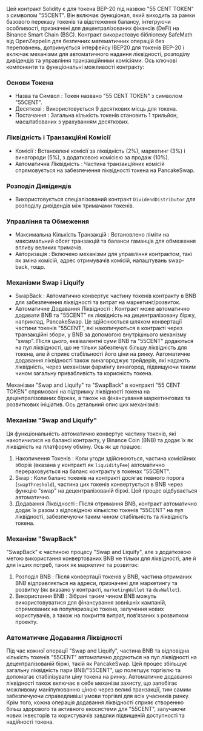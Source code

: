 Цей контракт Solidity є для токена BEP-20 під назвою "55 CENT TOKEN" з символом "55CENT". Він включає функціонал, який виходить за рамки базового переказу токенів та відстеження балансу, інтегруючи особливості, призначені для децентралізованих фінансів (DeFi) на Binance Smart Chain (BSC). 
Контракт використовує бібліотеку SafeMath від OpenZeppelin для безпечних математичних операцій без переповнень, дотримується інтерфейсу IBEP20 для токенів BEP-20 і включає механізми для автоматичного надання ліквідності, розподілу дивідендів та управління транзакційними комісіями. Ось ключові компоненти та функціональні можливості контракту:

### Основи Токена

-   Назва та Символ : Токен названо "55 CENT TOKEN" з символом "55CENT".
-   Десяткові : Використовується 9 десяткових місць для токена.
-   Постачання : Загальна кількість токенів становить 1 трильйон, масштабованих з урахуванням десяткових.

### Ліквідність і Транзакційні Комісії

-   Комісії : Встановлені комісії за ліквідність (2%), маркетинг (3%) і винагороди (5%), з додатковою комісією за продаж (10%).
-   Автоматична Ліквідність : Частина транзакційних комісій спрямовується на забезпечення ліквідності токена на PancakeSwap.

### Розподіл Дивідендів

-   Використовується спеціалізований контракт `DividendDistributor` для розподілу дивідендів між тримачами токенів.

### Управління та Обмеження

-   Максимальна Кількість Транзакцій : Встановлено ліміти на максимальний обсяг транзакцій та баланси гаманців для обмеження впливу великих тримачів.
-   Авторизація : Включено механізми для управління контрактом, такі як зміна комісій, адрес отримувачів комісій, налаштувань swap-back, тощо.

### Механізми Swap і Liquify

-   SwapBack : Автоматично конвертує частину токенів контракту в BNB для забезпечення ліквідності та витрат на маркетинг/розвиток.
-   Автоматичне Додавання Ліквідності : Контракт може автоматично додавати BNB та "55CENT" як ліквідність на децентралізовану біржу, наприклад, PancakeSwap. Це здійснюється шляхом конвертації частини токенів "55CENT", які накопичуються в контракті через транзакційні збори, у BNB за допомогою внутрішнього механізму "swap". Після цього, еквівалентні суми BNB та "55CENT" додаються на пул ліквідності, що не тільки забезпечує більшу ліквідність для токена, але й сприяє стабільності його ціни на ринку. Автоматичне додавання ліквідності також винагороджує трейдерів, які надають ліквідність, через механізми фармінгу винагород, підвищуючи таким чином загальну привабливість та корисність токена.

Механізми "Swap and Liquify" та "SwapBack" в контракті "55 CENT TOKEN" спрямовані на підтримку ліквідності токена на децентралізованих біржах, а також на фінансування маркетингових та розвиткових ініціатив. Ось детальний опис цих механізмів:

### Механізм "Swap and Liquify"

Ця функціональність автоматично конвертує частину токенів, які накопичилися на балансі контракту, у Binance Coin (BNB) та додає їх як ліквідність на платформу обміну. Ось як це працює:

1. Накопичення Токенів : Коли угоди здійснюються, частина комісійних зборів (вказана у контракті як `liquidityFee`) автоматично перераховується на баланс контракту в токенах "55CENT".
2. Swap : Коли баланс токенів на контракті досягає певного порога (`swapThreshold`), частина цих токенів конвертується в BNB через функцію "swap" на децентралізованій біржі. Цей процес відбувається автоматично.
3. Додавання Ліквідності : Після отримання BNB, контракт автоматично додає їх разом з відповідною кількістю токенів "55CENT" на пул ліквідності, забезпечуючи таким чином стабільність та ліквідність токена.

### Механізм "SwapBack"

"SwapBack" є частиною процесу "Swap and Liquify", але з додатковою метою використання конвертованих BNB не тільки для ліквідності, але й для інших потреб, таких як маркетинг та розвиток:

1. Розподіл BNB : Після конвертації токенів у BNB, частина отриманих BNB відправляється на адреси, призначені для маркетингу та розвитку (як вказано у контракті, `marketingWallet` та `devWallet`).
2. Використання BNB : Зібрані таким чином BNB можуть використовуватися для фінансування зовнішніх кампаній, спрямованих на популяризацію токена, залучення нових користувачів, а також на покриття витрат, пов’язаних з розвитком проекту.

### Автоматичне Додавання Ліквідності

Під час кожної операції "Swap and Liquify", частина BNB та відповідна кількість токенів "55CENT" автоматично додаються на пул ліквідності на децентралізованій біржі, такій як PancakeSwap. Цей процес збільшує загальну ліквідність пари BNB/"55CENT", що полегшує торгівлю та допомагає стабілізувати ціну токена на ринку. Автоматичне додавання ліквідності також включає в себе механізм захисту, що запобігає можливому маніпулюванню ціною через великі транзакції, тим самим забезпечуючи справедливіші умови торгівлі для всіх учасників ринку. Крім того, кожна операція додавання ліквідності сприяє створенню більш здорового та активного екосистеми для "55CENT", залучаючи нових інвесторів та користувачів завдяки підвищеній доступності та надійності токена.
